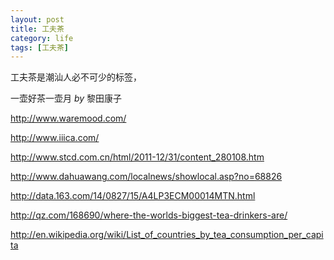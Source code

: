 ```yaml
---
layout: post
title: 工夫茶
category: life
tags: [工夫茶]
---
```


工夫茶是潮汕人必不可少的标签，

<script src="/js/audio.min.js"></script>
<script>
  audiojs.events.ready(function() {
    var as = audiojs.createAll();
  });
</script>
<link rel="stylesheet" href="/css/audio.js.css">
<audio src="http://fooleap.qiniudn.com/黎田康子-一壶好茶一壶月.mp3" preload="auto"></audio>
<div class="track-details">
一壶好茶一壶月 <em>by</em> 黎田康子
</div>

 http://www.waremood.com/

 http://www.iiica.com/

 http://www.stcd.com.cn/html/2011-12/31/content_280108.htm

 http://www.dahuawang.com/localnews/showlocal.asp?no=68826

 http://data.163.com/14/0827/15/A4LP3ECM00014MTN.html

 http://qz.com/168690/where-the-worlds-biggest-tea-drinkers-are/

 http://en.wikipedia.org/wiki/List_of_countries_by_tea_consumption_per_capita


